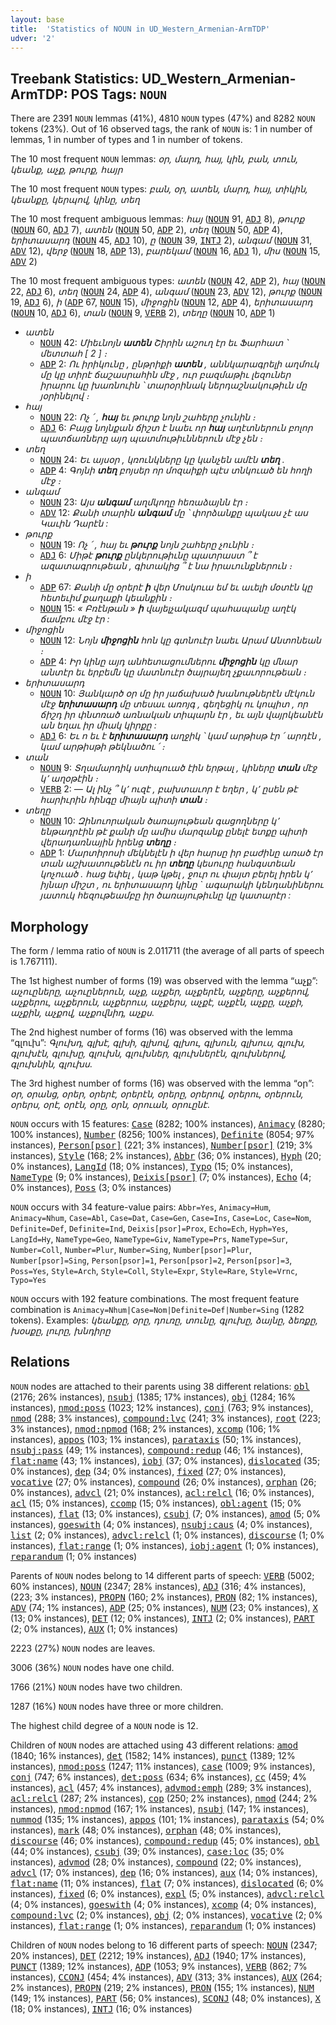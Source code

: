 ```yaml
---
layout: base
title:  'Statistics of NOUN in UD_Western_Armenian-ArmTDP'
udver: '2'
---
```


## Treebank Statistics: UD_Western_Armenian-ArmTDP: POS Tags: `NOUN`

There are 2391 `NOUN` lemmas (41%), 4810 `NOUN` types (47%) and 8282 `NOUN` tokens (23%).
Out of 16 observed tags, the rank of `NOUN` is: 1 in number of lemmas, 1 in number of types and 1 in number of tokens.

The 10 most frequent `NOUN` lemmas: <em>օր, մարդ, հայ, կին, բան, տուն, կեանք, աչք, թուրք, հայր</em>

The 10 most frequent `NOUN` types:  <em>բան, օր, ատեն, մարդ, հայ, տիկին, կեանքը, կերպով, կինը, տեղ</em>

The 10 most frequent ambiguous lemmas: <em>հայ</em> (<tt><a href="hyw_armtdp-pos-NOUN.html">NOUN</a></tt> 91, <tt><a href="hyw_armtdp-pos-ADJ.html">ADJ</a></tt> 8), <em>թուրք</em> (<tt><a href="hyw_armtdp-pos-NOUN.html">NOUN</a></tt> 60, <tt><a href="hyw_armtdp-pos-ADJ.html">ADJ</a></tt> 7), <em>ատեն</em> (<tt><a href="hyw_armtdp-pos-NOUN.html">NOUN</a></tt> 50, <tt><a href="hyw_armtdp-pos-ADP.html">ADP</a></tt> 2), <em>տեղ</em> (<tt><a href="hyw_armtdp-pos-NOUN.html">NOUN</a></tt> 50, <tt><a href="hyw_armtdp-pos-ADP.html">ADP</a></tt> 4), <em>երիտասարդ</em> (<tt><a href="hyw_armtdp-pos-NOUN.html">NOUN</a></tt> 45, <tt><a href="hyw_armtdp-pos-ADJ.html">ADJ</a></tt> 10), <em>ը</em> (<tt><a href="hyw_armtdp-pos-NOUN.html">NOUN</a></tt> 39, <tt><a href="hyw_armtdp-pos-INTJ.html">INTJ</a></tt> 2), <em>անգամ</em> (<tt><a href="hyw_armtdp-pos-NOUN.html">NOUN</a></tt> 31, <tt><a href="hyw_armtdp-pos-ADV.html">ADV</a></tt> 12), <em>վերջ</em> (<tt><a href="hyw_armtdp-pos-NOUN.html">NOUN</a></tt> 18, <tt><a href="hyw_armtdp-pos-ADP.html">ADP</a></tt> 13), <em>բարեկամ</em> (<tt><a href="hyw_armtdp-pos-NOUN.html">NOUN</a></tt> 16, <tt><a href="hyw_armtdp-pos-ADJ.html">ADJ</a></tt> 1), <em>միս</em> (<tt><a href="hyw_armtdp-pos-NOUN.html">NOUN</a></tt> 15, <tt><a href="hyw_armtdp-pos-ADV.html">ADV</a></tt> 2)

The 10 most frequent ambiguous types:  <em>ատեն</em> (<tt><a href="hyw_armtdp-pos-NOUN.html">NOUN</a></tt> 42, <tt><a href="hyw_armtdp-pos-ADP.html">ADP</a></tt> 2), <em>հայ</em> (<tt><a href="hyw_armtdp-pos-NOUN.html">NOUN</a></tt> 22, <tt><a href="hyw_armtdp-pos-ADJ.html">ADJ</a></tt> 6), <em>տեղ</em> (<tt><a href="hyw_armtdp-pos-NOUN.html">NOUN</a></tt> 24, <tt><a href="hyw_armtdp-pos-ADP.html">ADP</a></tt> 4), <em>անգամ</em> (<tt><a href="hyw_armtdp-pos-NOUN.html">NOUN</a></tt> 23, <tt><a href="hyw_armtdp-pos-ADV.html">ADV</a></tt> 12), <em>թուրք</em> (<tt><a href="hyw_armtdp-pos-NOUN.html">NOUN</a></tt> 19, <tt><a href="hyw_armtdp-pos-ADJ.html">ADJ</a></tt> 6), <em>ի</em> (<tt><a href="hyw_armtdp-pos-ADP.html">ADP</a></tt> 67, <tt><a href="hyw_armtdp-pos-NOUN.html">NOUN</a></tt> 15), <em>միջոցին</em> (<tt><a href="hyw_armtdp-pos-NOUN.html">NOUN</a></tt> 12, <tt><a href="hyw_armtdp-pos-ADP.html">ADP</a></tt> 4), <em>երիտասարդ</em> (<tt><a href="hyw_armtdp-pos-NOUN.html">NOUN</a></tt> 10, <tt><a href="hyw_armtdp-pos-ADJ.html">ADJ</a></tt> 6), <em>տան</em> (<tt><a href="hyw_armtdp-pos-NOUN.html">NOUN</a></tt> 9, <tt><a href="hyw_armtdp-pos-VERB.html">VERB</a></tt> 2), <em>տեղը</em> (<tt><a href="hyw_armtdp-pos-NOUN.html">NOUN</a></tt> 10, <tt><a href="hyw_armtdp-pos-ADP.html">ADP</a></tt> 1)


* <em>ատեն</em>
  * <tt><a href="hyw_armtdp-pos-NOUN.html">NOUN</a></tt> 42: <em>Միեւնոյն <b>ատեն</b> Շիրին աշուղ էր եւ Ֆարհատ ՝ մետտահ [ 2 ] ։</em>
  * <tt><a href="hyw_armtdp-pos-ADP.html">ADP</a></tt> 2: <em>Ու իրիկունը , ընթրիքի <b>ատեն</b> , աննկարագրելի աղմուկ մը կը տիրէ ճաշասրահին մէջ , ուր բազմաթիւ լեզուներ իրարու կը խառնուին ՝ տարօրինակ ներդաշնակութիւն մը յօրինելով ։</em>
* <em>հայ</em>
  * <tt><a href="hyw_armtdp-pos-NOUN.html">NOUN</a></tt> 22: <em>Ոչ ՛ , <b>հայ</b> եւ թուրք նոյն շահերը չունին ։</em>
  * <tt><a href="hyw_armtdp-pos-ADJ.html">ADJ</a></tt> 6: <em>Բայց նոյնքան ճիշտ է նաեւ որ <b>հայ</b> աղէտներուն բոլոր պատճառները այդ պատմութիւններուն մէջ չեն ։</em>
* <em>տեղ</em>
  * <tt><a href="hyw_armtdp-pos-NOUN.html">NOUN</a></tt> 24: <em>Եւ այսօր , կռունկները կը կանչեն ամէն <b>տեղ</b> .</em>
  * <tt><a href="hyw_armtdp-pos-ADP.html">ADP</a></tt> 4: <em>Գոյնի <b>տեղ</b> բոյսեր որ մոզաիքի պէս տնկուած են հողի մէջ ։</em>
* <em>անգամ</em>
  * <tt><a href="hyw_armtdp-pos-NOUN.html">NOUN</a></tt> 23: <em>Այս <b>անգամ</b> աղմկողը հեռաձայնն էր ։</em>
  * <tt><a href="hyw_armtdp-pos-ADV.html">ADV</a></tt> 12: <em>Քանի տարին <b>անգամ</b> մը ՝ փորձանքը պակաս չէ աս Կաւին Դարէն :</em>
* <em>թուրք</em>
  * <tt><a href="hyw_armtdp-pos-NOUN.html">NOUN</a></tt> 19: <em>Ոչ ՛ , հայ եւ <b>թուրք</b> նոյն շահերը չունին ։</em>
  * <tt><a href="hyw_armtdp-pos-ADJ.html">ADJ</a></tt> 6: <em>Միթէ <b>թուրք</b> ընկերութիւնը պատրաստ ՞ է ազատագրութեան , գիտակից ՞ է նա իրաւունքներուն ։</em>
* <em>ի</em>
  * <tt><a href="hyw_armtdp-pos-ADP.html">ADP</a></tt> 67: <em>Քանի մը օրերէ <b>ի</b> վեր Մոսկուա եմ եւ աւելի մօտէն կը հետեւիմ քաղաքի կեանքին ։</em>
  * <tt><a href="hyw_armtdp-pos-NOUN.html">NOUN</a></tt> 15: <em>« Բռէնթան » <b>ի</b> վայելչակազմ պահապանը աղէկ ճամբու մէջ էր :</em>
* <em>միջոցին</em>
  * <tt><a href="hyw_armtdp-pos-NOUN.html">NOUN</a></tt> 12: <em>Նոյն <b>միջոցին</b> հոն կը գտնուէր նաեւ Արամ Անտոնեան ։</em>
  * <tt><a href="hyw_armtdp-pos-ADP.html">ADP</a></tt> 4: <em>Իր կինը այդ անհետացումներու <b>միջոցին</b> կը մնար անտէր եւ երբեմն կը մատնուէր ծայրայեղ չքաւորութեան ։</em>
* <em>երիտասարդ</em>
  * <tt><a href="hyw_armtdp-pos-NOUN.html">NOUN</a></tt> 10: <em>Յանկարծ օր մը իր յաճախած խանութներէն մէկուն մէջ <b>երիտասարդ</b> մը տեսաւ առոյգ , գեղեցիկ ու կոպիտ , որ ճիշդ իր փնտռած առնական տիպարն էր , եւ այն վայրկեանէն ան եղաւ իր միակ կիրքը :</em>
  * <tt><a href="hyw_armtdp-pos-ADJ.html">ADJ</a></tt> 6: <em>Եւ ո եւ է <b>երիտասարդ</b> աղջիկ ՝ կամ արթիսթ էր ՛ արդէն , կամ արթիսթի թեկնածու ՛ ։</em>
* <em>տան</em>
  * <tt><a href="hyw_armtdp-pos-NOUN.html">NOUN</a></tt> 9: <em>Տղամարդիկ ստիպուած էին երթալ , կիները <b>տան</b> մէջ կ՚ աղօթէին ։</em>
  * <tt><a href="hyw_armtdp-pos-VERB.html">VERB</a></tt> 2: <em>— Ալ ինչ ՞ կ՚ ուզէ , բախտաւոր է եղեր , կ՚ ըսեն թէ հարիւրին հինգը միայն պիտի <b>տան</b> ։</em>
* <em>տեղը</em>
  * <tt><a href="hyw_armtdp-pos-NOUN.html">NOUN</a></tt> 10: <em>Զինուորական ծառայութեան գացողները կ՚ ենթադրէին թէ քանի մը ամիս մարզանք ընելէ ետքը պիտի վերադառնային իրենց <b>տեղը</b> ։</em>
  * <tt><a href="hyw_armtdp-pos-ADP.html">ADP</a></tt> 1: <em>Մարտիրոսի մեկնելէն ի վեր հարսը իր բաժինը առած էր տան աշխատութենէն ու իր <b>տեղը</b> կեսուրը հանգստեան կոչուած . հաց եփել , կաթ կթել , ջուր ու փայտ բերել իրեն կ՚ իյնար միշտ , ու երիտասարդ կինը ` ագարակի կենդանիներու յատուկ հեզութեամբը իր ծառայութիւնը կը կատարէր :</em>

## Morphology

The form / lemma ratio of `NOUN` is 2.011711 (the average of all parts of speech is 1.767111).

The 1st highest number of forms (19) was observed with the lemma “աչք”: <em>աչուըները, աչուըներուն, աչք, աչքեր, աչքերէն, աչքերը, աչքերով, աչքերու, աչքերուն, աչքերուս, աչքերս, աչքէ, աչքէն, աչքը, աչքի, աչքին, աչքով, աչքովնիդ, աչքս</em>.

The 2nd highest number of forms (16) was observed with the lemma “գլուխ”: <em>Գլուխդ, գլխէ, գլխի, գլխով, գլխու, գլխուն, գլխուս, գլուխ, գլուխէն, գլուխը, գլուխն, գլուխներ, գլուխներէն, գլուխներով, գլուխնին, գլուխս</em>.

The 3rd highest number of forms (16) was observed with the lemma “օր”: <em>օր, օրանց, օրեր, օրերէ, օրերէն, օրերը, օրերով, օրերու, օրերուն, օրերս, օրէ, օրէն, օրը, օրն, օրուան, օրուընէ</em>.

`NOUN` occurs with 15 features: <tt><a href="hyw_armtdp-feat-Case.html">Case</a></tt> (8282; 100% instances), <tt><a href="hyw_armtdp-feat-Animacy.html">Animacy</a></tt> (8280; 100% instances), <tt><a href="hyw_armtdp-feat-Number.html">Number</a></tt> (8256; 100% instances), <tt><a href="hyw_armtdp-feat-Definite.html">Definite</a></tt> (8054; 97% instances), <tt><a href="hyw_armtdp-feat-Person-psor.html">Person[psor]</a></tt> (221; 3% instances), <tt><a href="hyw_armtdp-feat-Number-psor.html">Number[psor]</a></tt> (219; 3% instances), <tt><a href="hyw_armtdp-feat-Style.html">Style</a></tt> (168; 2% instances), <tt><a href="hyw_armtdp-feat-Abbr.html">Abbr</a></tt> (36; 0% instances), <tt><a href="hyw_armtdp-feat-Hyph.html">Hyph</a></tt> (20; 0% instances), <tt><a href="hyw_armtdp-feat-LangId.html">LangId</a></tt> (18; 0% instances), <tt><a href="hyw_armtdp-feat-Typo.html">Typo</a></tt> (15; 0% instances), <tt><a href="hyw_armtdp-feat-NameType.html">NameType</a></tt> (9; 0% instances), <tt><a href="hyw_armtdp-feat-Deixis-psor.html">Deixis[psor]</a></tt> (7; 0% instances), <tt><a href="hyw_armtdp-feat-Echo.html">Echo</a></tt> (4; 0% instances), <tt><a href="hyw_armtdp-feat-Poss.html">Poss</a></tt> (3; 0% instances)

`NOUN` occurs with 34 feature-value pairs: `Abbr=Yes`, `Animacy=Hum`, `Animacy=Nhum`, `Case=Abl`, `Case=Dat`, `Case=Gen`, `Case=Ins`, `Case=Loc`, `Case=Nom`, `Definite=Def`, `Definite=Ind`, `Deixis[psor]=Prox`, `Echo=Ech`, `Hyph=Yes`, `LangId=Hy`, `NameType=Geo`, `NameType=Giv`, `NameType=Prs`, `NameType=Sur`, `Number=Coll`, `Number=Plur`, `Number=Sing`, `Number[psor]=Plur`, `Number[psor]=Sing`, `Person[psor]=1`, `Person[psor]=2`, `Person[psor]=3`, `Poss=Yes`, `Style=Arch`, `Style=Coll`, `Style=Expr`, `Style=Rare`, `Style=Vrnc`, `Typo=Yes`

`NOUN` occurs with 192 feature combinations.
The most frequent feature combination is `Animacy=Nhum|Case=Nom|Definite=Def|Number=Sing` (1282 tokens).
Examples: <em>կեանքը, օրը, դուռը, տունը, գլուխը, ձայնը, ձեռքը, խօսքը, լուրը, խնդիրը</em>


## Relations

`NOUN` nodes are attached to their parents using 38 different relations: <tt><a href="hyw_armtdp-dep-obl.html">obl</a></tt> (2176; 26% instances), <tt><a href="hyw_armtdp-dep-nsubj.html">nsubj</a></tt> (1385; 17% instances), <tt><a href="hyw_armtdp-dep-obj.html">obj</a></tt> (1284; 16% instances), <tt><a href="hyw_armtdp-dep-nmod-poss.html">nmod:poss</a></tt> (1023; 12% instances), <tt><a href="hyw_armtdp-dep-conj.html">conj</a></tt> (763; 9% instances), <tt><a href="hyw_armtdp-dep-nmod.html">nmod</a></tt> (288; 3% instances), <tt><a href="hyw_armtdp-dep-compound-lvc.html">compound:lvc</a></tt> (241; 3% instances), <tt><a href="hyw_armtdp-dep-root.html">root</a></tt> (223; 3% instances), <tt><a href="hyw_armtdp-dep-nmod-npmod.html">nmod:npmod</a></tt> (168; 2% instances), <tt><a href="hyw_armtdp-dep-xcomp.html">xcomp</a></tt> (106; 1% instances), <tt><a href="hyw_armtdp-dep-appos.html">appos</a></tt> (103; 1% instances), <tt><a href="hyw_armtdp-dep-parataxis.html">parataxis</a></tt> (50; 1% instances), <tt><a href="hyw_armtdp-dep-nsubj-pass.html">nsubj:pass</a></tt> (49; 1% instances), <tt><a href="hyw_armtdp-dep-compound-redup.html">compound:redup</a></tt> (46; 1% instances), <tt><a href="hyw_armtdp-dep-flat-name.html">flat:name</a></tt> (43; 1% instances), <tt><a href="hyw_armtdp-dep-iobj.html">iobj</a></tt> (37; 0% instances), <tt><a href="hyw_armtdp-dep-dislocated.html">dislocated</a></tt> (35; 0% instances), <tt><a href="hyw_armtdp-dep-dep.html">dep</a></tt> (34; 0% instances), <tt><a href="hyw_armtdp-dep-fixed.html">fixed</a></tt> (27; 0% instances), <tt><a href="hyw_armtdp-dep-vocative.html">vocative</a></tt> (27; 0% instances), <tt><a href="hyw_armtdp-dep-compound.html">compound</a></tt> (26; 0% instances), <tt><a href="hyw_armtdp-dep-orphan.html">orphan</a></tt> (26; 0% instances), <tt><a href="hyw_armtdp-dep-advcl.html">advcl</a></tt> (21; 0% instances), <tt><a href="hyw_armtdp-dep-acl-relcl.html">acl:relcl</a></tt> (16; 0% instances), <tt><a href="hyw_armtdp-dep-acl.html">acl</a></tt> (15; 0% instances), <tt><a href="hyw_armtdp-dep-ccomp.html">ccomp</a></tt> (15; 0% instances), <tt><a href="hyw_armtdp-dep-obl-agent.html">obl:agent</a></tt> (15; 0% instances), <tt><a href="hyw_armtdp-dep-flat.html">flat</a></tt> (13; 0% instances), <tt><a href="hyw_armtdp-dep-csubj.html">csubj</a></tt> (7; 0% instances), <tt><a href="hyw_armtdp-dep-amod.html">amod</a></tt> (5; 0% instances), <tt><a href="hyw_armtdp-dep-goeswith.html">goeswith</a></tt> (4; 0% instances), <tt><a href="hyw_armtdp-dep-nsubj-caus.html">nsubj:caus</a></tt> (4; 0% instances), <tt><a href="hyw_armtdp-dep-list.html">list</a></tt> (2; 0% instances), <tt><a href="hyw_armtdp-dep-advcl-relcl.html">advcl:relcl</a></tt> (1; 0% instances), <tt><a href="hyw_armtdp-dep-discourse.html">discourse</a></tt> (1; 0% instances), <tt><a href="hyw_armtdp-dep-flat-range.html">flat:range</a></tt> (1; 0% instances), <tt><a href="hyw_armtdp-dep-iobj-agent.html">iobj:agent</a></tt> (1; 0% instances), <tt><a href="hyw_armtdp-dep-reparandum.html">reparandum</a></tt> (1; 0% instances)

Parents of `NOUN` nodes belong to 14 different parts of speech: <tt><a href="hyw_armtdp-pos-VERB.html">VERB</a></tt> (5002; 60% instances), <tt><a href="hyw_armtdp-pos-NOUN.html">NOUN</a></tt> (2347; 28% instances), <tt><a href="hyw_armtdp-pos-ADJ.html">ADJ</a></tt> (316; 4% instances),  (223; 3% instances), <tt><a href="hyw_armtdp-pos-PROPN.html">PROPN</a></tt> (160; 2% instances), <tt><a href="hyw_armtdp-pos-PRON.html">PRON</a></tt> (82; 1% instances), <tt><a href="hyw_armtdp-pos-ADV.html">ADV</a></tt> (74; 1% instances), <tt><a href="hyw_armtdp-pos-ADP.html">ADP</a></tt> (25; 0% instances), <tt><a href="hyw_armtdp-pos-NUM.html">NUM</a></tt> (23; 0% instances), <tt><a href="hyw_armtdp-pos-X.html">X</a></tt> (13; 0% instances), <tt><a href="hyw_armtdp-pos-DET.html">DET</a></tt> (12; 0% instances), <tt><a href="hyw_armtdp-pos-INTJ.html">INTJ</a></tt> (2; 0% instances), <tt><a href="hyw_armtdp-pos-PART.html">PART</a></tt> (2; 0% instances), <tt><a href="hyw_armtdp-pos-AUX.html">AUX</a></tt> (1; 0% instances)

2223 (27%) `NOUN` nodes are leaves.

3006 (36%) `NOUN` nodes have one child.

1766 (21%) `NOUN` nodes have two children.

1287 (16%) `NOUN` nodes have three or more children.

The highest child degree of a `NOUN` node is 12.

Children of `NOUN` nodes are attached using 43 different relations: <tt><a href="hyw_armtdp-dep-amod.html">amod</a></tt> (1840; 16% instances), <tt><a href="hyw_armtdp-dep-det.html">det</a></tt> (1582; 14% instances), <tt><a href="hyw_armtdp-dep-punct.html">punct</a></tt> (1389; 12% instances), <tt><a href="hyw_armtdp-dep-nmod-poss.html">nmod:poss</a></tt> (1247; 11% instances), <tt><a href="hyw_armtdp-dep-case.html">case</a></tt> (1009; 9% instances), <tt><a href="hyw_armtdp-dep-conj.html">conj</a></tt> (747; 6% instances), <tt><a href="hyw_armtdp-dep-det-poss.html">det:poss</a></tt> (634; 6% instances), <tt><a href="hyw_armtdp-dep-cc.html">cc</a></tt> (459; 4% instances), <tt><a href="hyw_armtdp-dep-acl.html">acl</a></tt> (457; 4% instances), <tt><a href="hyw_armtdp-dep-advmod-emph.html">advmod:emph</a></tt> (289; 3% instances), <tt><a href="hyw_armtdp-dep-acl-relcl.html">acl:relcl</a></tt> (287; 2% instances), <tt><a href="hyw_armtdp-dep-cop.html">cop</a></tt> (250; 2% instances), <tt><a href="hyw_armtdp-dep-nmod.html">nmod</a></tt> (244; 2% instances), <tt><a href="hyw_armtdp-dep-nmod-npmod.html">nmod:npmod</a></tt> (167; 1% instances), <tt><a href="hyw_armtdp-dep-nsubj.html">nsubj</a></tt> (147; 1% instances), <tt><a href="hyw_armtdp-dep-nummod.html">nummod</a></tt> (135; 1% instances), <tt><a href="hyw_armtdp-dep-appos.html">appos</a></tt> (101; 1% instances), <tt><a href="hyw_armtdp-dep-parataxis.html">parataxis</a></tt> (54; 0% instances), <tt><a href="hyw_armtdp-dep-mark.html">mark</a></tt> (48; 0% instances), <tt><a href="hyw_armtdp-dep-orphan.html">orphan</a></tt> (48; 0% instances), <tt><a href="hyw_armtdp-dep-discourse.html">discourse</a></tt> (46; 0% instances), <tt><a href="hyw_armtdp-dep-compound-redup.html">compound:redup</a></tt> (45; 0% instances), <tt><a href="hyw_armtdp-dep-obl.html">obl</a></tt> (44; 0% instances), <tt><a href="hyw_armtdp-dep-csubj.html">csubj</a></tt> (39; 0% instances), <tt><a href="hyw_armtdp-dep-case-loc.html">case:loc</a></tt> (35; 0% instances), <tt><a href="hyw_armtdp-dep-advmod.html">advmod</a></tt> (28; 0% instances), <tt><a href="hyw_armtdp-dep-compound.html">compound</a></tt> (22; 0% instances), <tt><a href="hyw_armtdp-dep-advcl.html">advcl</a></tt> (17; 0% instances), <tt><a href="hyw_armtdp-dep-dep.html">dep</a></tt> (16; 0% instances), <tt><a href="hyw_armtdp-dep-aux.html">aux</a></tt> (14; 0% instances), <tt><a href="hyw_armtdp-dep-flat-name.html">flat:name</a></tt> (11; 0% instances), <tt><a href="hyw_armtdp-dep-flat.html">flat</a></tt> (7; 0% instances), <tt><a href="hyw_armtdp-dep-dislocated.html">dislocated</a></tt> (6; 0% instances), <tt><a href="hyw_armtdp-dep-fixed.html">fixed</a></tt> (6; 0% instances), <tt><a href="hyw_armtdp-dep-expl.html">expl</a></tt> (5; 0% instances), <tt><a href="hyw_armtdp-dep-advcl-relcl.html">advcl:relcl</a></tt> (4; 0% instances), <tt><a href="hyw_armtdp-dep-goeswith.html">goeswith</a></tt> (4; 0% instances), <tt><a href="hyw_armtdp-dep-xcomp.html">xcomp</a></tt> (4; 0% instances), <tt><a href="hyw_armtdp-dep-compound-lvc.html">compound:lvc</a></tt> (2; 0% instances), <tt><a href="hyw_armtdp-dep-obj.html">obj</a></tt> (2; 0% instances), <tt><a href="hyw_armtdp-dep-vocative.html">vocative</a></tt> (2; 0% instances), <tt><a href="hyw_armtdp-dep-flat-range.html">flat:range</a></tt> (1; 0% instances), <tt><a href="hyw_armtdp-dep-reparandum.html">reparandum</a></tt> (1; 0% instances)

Children of `NOUN` nodes belong to 16 different parts of speech: <tt><a href="hyw_armtdp-pos-NOUN.html">NOUN</a></tt> (2347; 20% instances), <tt><a href="hyw_armtdp-pos-DET.html">DET</a></tt> (2212; 19% instances), <tt><a href="hyw_armtdp-pos-ADJ.html">ADJ</a></tt> (1940; 17% instances), <tt><a href="hyw_armtdp-pos-PUNCT.html">PUNCT</a></tt> (1389; 12% instances), <tt><a href="hyw_armtdp-pos-ADP.html">ADP</a></tt> (1053; 9% instances), <tt><a href="hyw_armtdp-pos-VERB.html">VERB</a></tt> (862; 7% instances), <tt><a href="hyw_armtdp-pos-CCONJ.html">CCONJ</a></tt> (454; 4% instances), <tt><a href="hyw_armtdp-pos-ADV.html">ADV</a></tt> (313; 3% instances), <tt><a href="hyw_armtdp-pos-AUX.html">AUX</a></tt> (264; 2% instances), <tt><a href="hyw_armtdp-pos-PROPN.html">PROPN</a></tt> (219; 2% instances), <tt><a href="hyw_armtdp-pos-PRON.html">PRON</a></tt> (155; 1% instances), <tt><a href="hyw_armtdp-pos-NUM.html">NUM</a></tt> (149; 1% instances), <tt><a href="hyw_armtdp-pos-PART.html">PART</a></tt> (56; 0% instances), <tt><a href="hyw_armtdp-pos-SCONJ.html">SCONJ</a></tt> (48; 0% instances), <tt><a href="hyw_armtdp-pos-X.html">X</a></tt> (18; 0% instances), <tt><a href="hyw_armtdp-pos-INTJ.html">INTJ</a></tt> (16; 0% instances)

